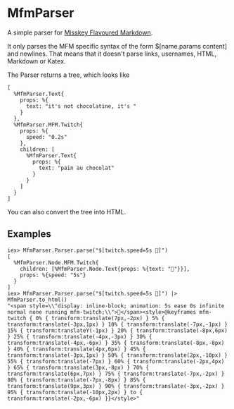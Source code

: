 # MfmParser

A simple parser for [Misskey Flavoured Markdown](https://github.com/misskey-dev/mfm.js/).

It only parses the MFM specific syntax of the form $[name.params content] and newlines. 
That means that it doesn't parse links, usernames, HTML, Markdown or Katex.

The Parser returns a tree, which looks like

    [
      %MfmParser.Text{
        props: %{
          text: "it's not chocolatine, it's "
        }
      },
      %MfmParser.MFM.Twitch{
        props: %{
          speed: "0.2s"
        },
        children: [
          %MfmParser.Text{
            props: %{
              text: "pain au chocolat"
            }
          }
        ]
      }
    ]

You can also convert the tree into HTML.

## Examples

    iex> MfmParser.Parser.parse("$[twitch.speed=5s 🍮]")
    [
      %MfmParser.Node.MFM.Twitch{
        children: [%MfmParser.Node.Text{props: %{text: "🍮"}}],
        props: %{speed: "5s"}
      }
    ]
    iex> MfmParser.Parser.parse("$[twitch.speed=5s 🍮]") |> MfmParser.to_html()                                    
    "<span style=\\"display: inline-block; animation: 5s ease 0s infinite normal none running mfm-twitch;\\">🍮</span><style>@keyframes mfm-twitch { 0% { transform:translate(7px,-2px) } 5% { transform:translate(-3px,1px) } 10% { transform:translate(-7px,-1px) } 15% { transform:translateY(-1px) } 20% { transform:translate(-8px,6px) } 25% { transform:translate(-4px,-3px) } 30% { transform:translate(-4px,-6px) } 35% { transform:translate(-8px,-8px) } 40% { transform:translate(4px,6px) } 45% { transform:translate(-3px,1px) } 50% { transform:translate(2px,-10px) } 55% { transform:translate(-7px) } 60% { transform:translate(-2px,4px) } 65% { transform:translate(3px,-8px) } 70% { transform:translate(6px,7px) } 75% { transform:translate(-7px,-2px) } 80% { transform:translate(-7px,-8px) } 85% { transform:translate(9px,3px) } 90% { transform:translate(-3px,-2px) } 95% { transform:translate(-10px,2px) } to { transform:translate(-2px,-6px) }}</style>"
